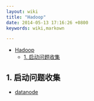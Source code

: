 ```yaml
---
layout: wiki
title: "Hadoop"
date: 2014-05-13 17:16:26 +0800
keywords: wiki,markown

---
```


<div class="toc" markdown="1">

*   [Hadoop](#toc1)
    *   [1. 启动问题收集](#toc_1.1)

</div><div class="neirong" markdown="1">


<h2 id="toc_1.1">1. 启动问题收集</h2>

*	[datanode](./datanode.html)